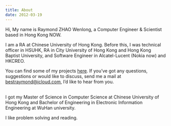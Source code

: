 ```yaml
---
title: About
date: 2012-03-19
---
```


Hi, My name is Raymond ZHAO Wenlong, a Computer Engineer & Scientist based in Hong Kong NOW.

I am a RA at Chinese University of Hong Kong. Before this, I was technical officer in HSUHK, RA in City University of Hong Kong and Hong Kong Baptist University, and Software Engineer in Alcatel-Lucent (Nokia now) and HKCREO.
<br>     

You can find some of my projects [here](https://github.com/muyun). If you’ve got any questions, suggestions or would like to discuss, send me a mail at bestraymond@icloud.com,
I’d like to hear from you.   
<br> 

I got my Master of Science in Computer Science at Chinese University of Hong Kong and Bachelor of Engineering in Electronic Information Engineering at WuHan university. 

I like problem solving and reading.  
<br> <br> 

